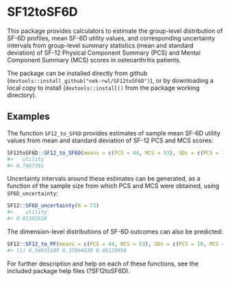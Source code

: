 # SF12toSF6D

This package provides calculators to estimate the group-level distribution of SF-6D profiles, mean SF-6D utility values, and corresponding uncertainty intervals from group-level summary statistics (mean and standard deviation) of SF-12 Physical Component Summary (PCS) and Mental Component Summary (MCS) scores in osteoarthritis patients.

The package can be installed directly from github (`devtools::install_github("nek-rwl/SF12toSF6D")`), or by downloading a local copy to install (`devtools::install()` from the package working directory).

## Examples

The function `SF12_to_SF6D` provides estimates of sample mean SF-6D utility values from mean and standard deviation of SF-12 PCS and MCS scores:

```r
SF12toSF6D::SF12_to_SF6D(means = c(PCS = 44, MCS = 53), SDs = c(PCS = 10, MCS = 9))
#>   utility 
#> 0.7467391
```

Uncertainty intervals around these estimates can be generated, as a function of the sample size from which PCS and MCS were obtained, using `SF6D_uncertainty`:

```r
SF12::SF6D_uncertainty(N = 73)
#>    utility 
#> 0.01302616
```

The dimension-level distributions of SF-6D outcomes can also be predicted:

```r
SF12::SF12_to_PF(means = c(PCS = 44, MCS = 53), SDs = c(PCS = 10, MCS = 9))
#> [1] 0.54015105 0.37864838 0.08120056
```

For further description and help on each of these functions, see the included package help files (?SF12toSF6D).
